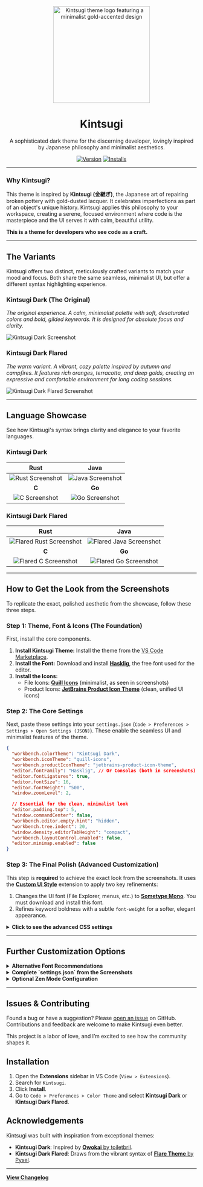 <div align="center">
  <img src="./assets/icon-large-rounded.png" width="256" alt="Kintsugi theme logo featuring a minimalist gold-accented design">
  <h1>Kintsugi</h1>
  <p>A sophisticated dark theme for the discerning developer, lovingly inspired by Japanese philosophy and minimalist aesthetics.</p>
</div>

<div align="center">

[![Version](https://img.shields.io/visual-studio-marketplace/v/ahmedhatem.kintsugi?style=for-the-badge&label=Version&color=AF8333)](https://marketplace.visualstudio.com/items?itemName=ahmedhatem.kintsugi)
[![Installs](https://img.shields.io/visual-studio-marketplace/i/ahmedhatem.kintsugi?style=for-the-badge&label=Installs&color=D4A943)](https://marketplace.visualstudio.com/items?itemName=ahmedhatem.kintsugi)

</div>

---

### Why Kintsugi?

This theme is inspired by **Kintsugi (金継ぎ)**, the Japanese art of repairing broken pottery with gold-dusted lacquer. It celebrates imperfections as part of an object's unique history. Kintsugi applies this philosophy to your workspace, creating a serene, focused environment where code is the masterpiece and the UI serves it with calm, beautiful utility.

**This is a theme for developers who see code as a craft.**

---

## The Variants

Kintsugi offers two distinct, meticulously crafted variants to match your mood and focus. Both share the same seamless, minimalist UI, but offer a different syntax highlighting experience.

### Kintsugi Dark (The Original)

_The original experience. A calm, minimalist palette with soft, desaturated colors and bold, gilded keywords. It is designed for absolute focus and clarity._

![Kintsugi Dark Screenshot](./assets/showcase/typescript-project-original.png)

### Kintsugi Dark Flared

_The warm variant. A vibrant, cozy palette inspired by autumn and campfires. It features rich oranges, terracotta, and deep golds, creating an expressive and comfortable environment for long coding sessions._

![Kintsugi Dark Flared Screenshot](./assets/showcase/typescript-project-flared.png)

---

## Language Showcase

See how Kintsugi's syntax brings clarity and elegance to your favorite languages.

### Kintsugi Dark

|                              Rust                               |                              Java                               |
| :-------------------------------------------------------------: | :-------------------------------------------------------------: |
| ![Rust Screenshot](./assets/showcase/rust-snippet-original.png) | ![Java Screenshot](./assets/showcase/rust-snippet-original.png) |
|                              **C**                              |                             **Go**                              |
|  ![C Screenshot](./assets/showcase/rust-snippet-original.png)   |  ![Go Screenshot](./assets/showcase/rust-snippet-original.png)  |

### Kintsugi Dark Flared

|                                 Rust                                 |                                 Java                                 |
| :------------------------------------------------------------------: | :------------------------------------------------------------------: |
| ![Flared Rust Screenshot](./assets/showcase/rust-snippet-flared.png) | ![Flared Java Screenshot](./assets/showcase/java-snippet-flared.png) |
|                                **C**                                 |                                **Go**                                |
|    ![Flared C Screenshot](./assets/showcase/c-snippet-flared.png)    |   ![Flared Go Screenshot](./assets/showcase/go-snippet-flared.png)   |

---

## How to Get the Look from the Screenshots

To replicate the exact, polished aesthetic from the showcase, follow these three steps.

### Step 1: Theme, Font & Icons (The Foundation)

First, install the core components.

1.  **Install Kintsugi Theme:** Install the theme from the [VS Code Marketplace](https://marketplace.visualstudio.com/items?itemName=ahmedhatem.kintsugi).
2.  **Install the Font:** Download and install [**Hasklig**](https://github.com/i-tu/Hasklig), the free font used for the editor.
3.  **Install the Icons:**
    - File Icons: [**Quill Icons**](https://marketplace.visualstudio.com/items?itemName=cdonohue.quill-icons) (minimalist, as seen in screenshots)
    - Product Icons: [**JetBrains Product Icon Theme**](https://marketplace.visualstudio.com/items?itemName=fogio.jetbrains-product-icon-theme) (clean, unified UI icons)

### Step 2: The Core Settings

Next, paste these settings into your `settings.json` (`Code > Preferences > Settings > Open Settings (JSON)`). These enable the seamless UI and minimalist features of the theme.

```json
{
  "workbench.colorTheme": "Kintsugi Dark",
  "workbench.iconTheme": "quill-icons",
  "workbench.productIconTheme": "jetbrains-product-icon-theme",
  "editor.fontFamily": "Hasklig", // Or Consolas (both in screenshots)
  "editor.fontLigatures": true,
  "editor.fontSize": 16,
  "editor.fontWeight": "500",
  "window.zoomLevel": 2,

  // Essential for the clean, minimalist look
  "editor.padding.top": 5,
  "window.commandCenter": false,
  "workbench.editor.empty.hint": "hidden",
  "workbench.tree.indent": 20,
  "window.density.editorTabHeight": "compact",
  "workbench.layoutControl.enabled": false,
  "editor.minimap.enabled": false
}
```

### Step 3: The Final Polish (Advanced Customization)

This step is **required** to achieve the exact look from the screenshots. It uses the [**Custom UI Style**](https://marketplace.visualstudio.com/items?itemName=subframe7536.custom-ui-style) extension to apply two key refinements:

1. Changes the UI font (File Explorer, menus, etc.) to [**Sometype Mono**](https://monospacedfont.com/). You must download and install this font.
2. Refines keyword boldness with a subtle `font-weight` for a softer, elegant appearance.

<details>
  <summary><strong>Click to see the advanced CSS settings</strong></summary>

Add the following to your `settings.json`:

```json
{
  "custom-ui-style.font.sansSerif": "Sometype Mono Semibold",
  "custom-ui-style.stylesheet": {
    ".composite-bar": {
      "width": "100%"
    },
    ".monaco-action-bar .actions-container": {
      "justify-content": "space-between"
    },
    ".mtkb": {
      "font-weight": "700 !important"
    }
  }
}
```

**For vibrant icon packs:** To align colorful icons (e.g., Bearded Icons) with Kintsugi's minimalist palette, add this to the `custom-ui-style.stylesheet`:

```json
".monaco-icon-label:before": {
  "filter": "grayscale(1) brightness(0.7) !important"
}
```

</details>

---

## Further Customization Options

<details>
  <summary><strong>Alternative Font Recommendations</strong></summary>

- **[Consolas](https://github.com/somq/consolas-ligaturized)**: A classic monospaced font with ligatures for enhanced coding aesthetics.
- **[Iosevka](https://typeof.net/Iosevka/)**: A highly customizable, monospaced font with a sleek, modern design and extensive ligature support.
- **[M PLUS Code Latin Expanded](https://mplusfonts.github.io/)**: A clean, modern, monospaced font with excellent legibility.
- **[Lilex](https://github.com/mishamyrt/Lilex)**: An extended IBM Plex Mono with ligatures.
- **[JetBrains Mono](https://www.jetbrains.com/lp/mono/)**: A popular font designed for developers.

</details>

<details>
  <summary><strong>Complete `settings.json` from the Screenshots</strong></summary>

This is the full configuration used in the screenshots:

```json
{
  "editor.fontFamily": "Hasklig", // Or Consolas (both in screenshots)
  "editor.fontSize": 16,
  "editor.fontWeight": "500",
  "workbench.colorTheme": "Kintsugi Dark Flared",
  "workbench.iconTheme": "quill-icons",
  "workbench.productIconTheme": "jetbrains-product-icon-theme",
  "window.zoomLevel": 2,
  "editor.padding.top": 5,
  "window.commandCenter": false,
  "workbench.editor.empty.hint": "hidden",
  "workbench.tree.indent": 20,
  "window.density.editorTabHeight": "compact",
  "workbench.layoutControl.enabled": false,
  "editor.minimap.enabled": false,
  "workbench.tree.enableStickyScroll": false,
  "editor.stickyScroll.enabled": false,
  "editor.renderLineHighlight": "gutter",
  "editor.overviewRulerBorder": false,
  "editor.guides.bracketPairs": false,
  "editor.bracketPairColorization.enabled": false,
  "editor.scrollbar.horizontalScrollbarSize": 6,
  "editor.scrollbar.verticalScrollbarSize": 10,
  "editor.wordWrap": "on",
  "editor.wrappingIndent": "indent",
  "editor.cursorBlinking": "solid",
  "editor.accessibilitySupport": "off",
  "editor.inlayHints.enabled": "offUnlessPressed",
  "editor.smoothScrolling": true,
  "editor.tabSize": 4,
  "editor.insertSpaces": true,
  "editor.renderWhitespace": "selection",
  "workbench.editor.tabSizing": "fit",
  "workbench.activityBar.location": "top",
  "editor.cursorSurroundingLines": 1000,
  "editor.rulers": [80, 100, 120]
}
```

</details>

<details>
  <summary><strong>Optional Zen Mode Configuration</strong></summary>

For a minimalist, distraction-free experience, add these settings to your `settings.json`:

```json
{
  "workbench.statusBar.visible": false,
  "breadcrumbs.enabled": false,
  "workbench.editor.showTabs": "none",
  "workbench.activityBar.location": "hidden",
  "editor.lineNumbers": "off",
  "editor.glyphMargin": false
}
```

</details>

---

## Issues & Contributing

Found a bug or have a suggestion? Please [open an issue](https://github.com/ahmedhatem/vscode-kintsugi/issues) on GitHub. Contributions and feedback are welcome to make Kintsugi even better.

This project is a labor of love, and I’m excited to see how the community shapes it.

## Installation

1. Open the **Extensions** sidebar in VS Code (`View > Extensions`).
2. Search for `Kintsugi`.
3. Click **Install**.
4. Go to `Code > Preferences > Color Theme` and select **Kintsugi Dark** or **Kintsugi Dark Flared**.

## Acknowledgements

Kintsugi was built with inspiration from exceptional themes:

- **Kintsugi Dark**: Inspired by [**Owokai** by toiletbril](https://github.com/toiletbril/Owokai).
- **Kintsugi Dark Flared**: Draws from the vibrant syntax of [**Flare Theme** by Pyxel](https://marketplace.visualstudio.com/items?itemName=pyxel.flare-theme).

---

**[View Changelog](./CHANGELOG.md)**
